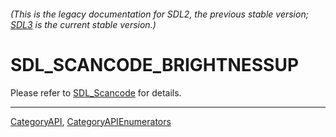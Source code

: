 ###### (This is the legacy documentation for SDL2, the previous stable version; [SDL3](https://wiki.libsdl.org/SDL3/) is the current stable version.)
# SDL_SCANCODE_BRIGHTNESSUP

Please refer to [SDL_Scancode](SDL_Scancode) for details.

----
[CategoryAPI](CategoryAPI), [CategoryAPIEnumerators](CategoryAPIEnumerators)

